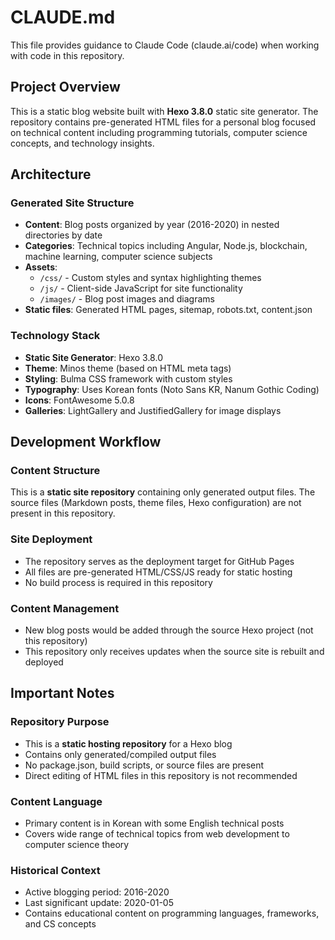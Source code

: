 # CLAUDE.md

This file provides guidance to Claude Code (claude.ai/code) when working with code in this repository.

## Project Overview

This is a static blog website built with **Hexo 3.8.0** static site generator. The repository contains pre-generated HTML files for a personal blog focused on technical content including programming tutorials, computer science concepts, and technology insights.

## Architecture

### Generated Site Structure
- **Content**: Blog posts organized by year (2016-2020) in nested directories by date
- **Categories**: Technical topics including Angular, Node.js, blockchain, machine learning, computer science subjects
- **Assets**: 
  - `/css/` - Custom styles and syntax highlighting themes
  - `/js/` - Client-side JavaScript for site functionality
  - `/images/` - Blog post images and diagrams
- **Static files**: Generated HTML pages, sitemap, robots.txt, content.json

### Technology Stack
- **Static Site Generator**: Hexo 3.8.0
- **Theme**: Minos theme (based on HTML meta tags)
- **Styling**: Bulma CSS framework with custom styles
- **Typography**: Uses Korean fonts (Noto Sans KR, Nanum Gothic Coding)
- **Icons**: FontAwesome 5.0.8
- **Galleries**: LightGallery and JustifiedGallery for image displays

## Development Workflow

### Content Structure
This is a **static site repository** containing only generated output files. The source files (Markdown posts, theme files, Hexo configuration) are not present in this repository.

### Site Deployment
- The repository serves as the deployment target for GitHub Pages
- All files are pre-generated HTML/CSS/JS ready for static hosting
- No build process is required in this repository

### Content Management
- New blog posts would be added through the source Hexo project (not this repository)
- This repository only receives updates when the source site is rebuilt and deployed

## Important Notes

### Repository Purpose
- This is a **static hosting repository** for a Hexo blog
- Contains only generated/compiled output files
- No package.json, build scripts, or source files are present
- Direct editing of HTML files in this repository is not recommended

### Content Language
- Primary content is in Korean with some English technical posts
- Covers wide range of technical topics from web development to computer science theory

### Historical Context
- Active blogging period: 2016-2020
- Last significant update: 2020-01-05
- Contains educational content on programming languages, frameworks, and CS concepts